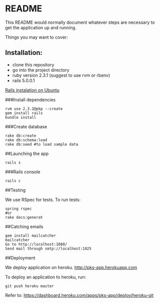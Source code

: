 # README

This README would normally document whatever steps are necessary to get the
application up and running.

Things you may want to cover:

## Installation:

* clone this repository
* go into the project directory
* ruby version 2.3.1 (suggest to use rvm or rbenv)
* rails 5.0.0.1

[Rails instalation on Ubuntu]( http://blog.wilgosz.pl/posts/ruby-on-rails/ruby-on-rails-instalacja-ubuntu-12-04 )

###Install dependencies

    rvm use 2.3.2@pkp --create
    gem install rails
    bundle install

###Create database

    rake db:create
    rake db:schema:load
    rake db:seed #to load sample data

##Launching the app

    rails s

###Rails console

    rails c

##Testing

We use RSpec for tests. To run tests:

    spring rspec
    #or
    rake docs:generat


##Catching emails

    gem install mailcatcher
    mailcatcher
    Go to http://localhost:1080/
    Send mail through smtp://localhost:1025

##Deployment

We deploy application on heroku. http://pks-app.herokuapp.com

To deploy an application to heroku, run:

    git push heroku master

Refer to: https://dashboard.heroku.com/apps/pks-app/deploy/heroku-git

